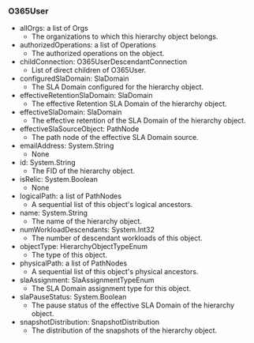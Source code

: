 ### O365User
- allOrgs: a list of Orgs
  - The organizations to which this hierarchy object belongs.
- authorizedOperations: a list of Operations
  - The authorized operations on the object.
- childConnection: O365UserDescendantConnection
  - List of direct children of O365User.
- configuredSlaDomain: SlaDomain
  - The SLA Domain configured for the hierarchy object.
- effectiveRetentionSlaDomain: SlaDomain
  - The effective Retention SLA Domain of the hierarchy object.
- effectiveSlaDomain: SlaDomain
  - The effective retention of the SLA Domain of the hierarchy object.
- effectiveSlaSourceObject: PathNode
  - The path node of the effective SLA Domain source.
- emailAddress: System.String
  - None
- id: System.String
  - The FID of the hierarchy object.
- isRelic: System.Boolean
  - None
- logicalPath: a list of PathNodes
  - A sequential list of this object's logical ancestors.
- name: System.String
  - The name of the hierarchy object.
- numWorkloadDescendants: System.Int32
  - The number of descendant workloads of this object.
- objectType: HierarchyObjectTypeEnum
  - The type of this object.
- physicalPath: a list of PathNodes
  - A sequential list of this object's physical ancestors.
- slaAssignment: SlaAssignmentTypeEnum
  - The SLA Domain assignment type for this object.
- slaPauseStatus: System.Boolean
  - The pause status of the effective SLA Domain of the hierarchy object.
- snapshotDistribution: SnapshotDistribution
  - The distribution of the snapshots of the hierarchy object.
